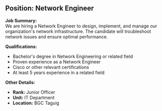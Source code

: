 ## **Position: Network Engineer**

**Job Summary:**  
We are hiring a Network Engineer to design, implement, and manage our organization's network infrastructure. The candidate will troubleshoot network issues and ensure optimal performance.

**Qualifications:**  
- Bachelor's degree in Network Engineering or related field
- Proven experience as a Network Engineer
- Cisco or other relevant certifications
- At least 5 years experience in a related field

**Other Details:**
- **Rank:** Junior Officer
- **Unit:** IT Department
- **Location:** BGC Taguig